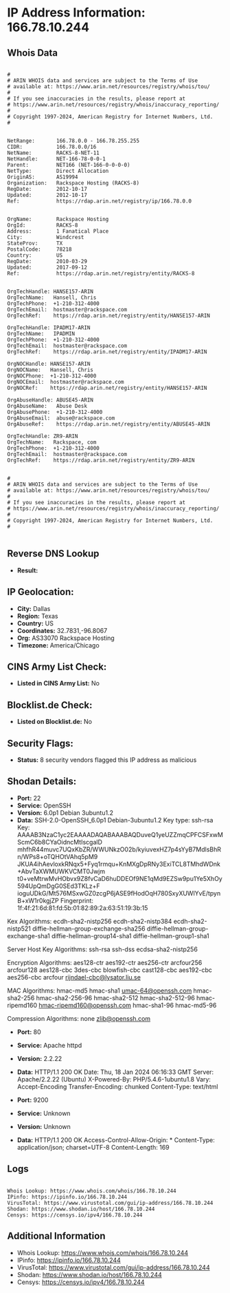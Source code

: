 # IP Address Information: 166.78.10.244

## Whois Data
```

#
# ARIN WHOIS data and services are subject to the Terms of Use
# available at: https://www.arin.net/resources/registry/whois/tou/
#
# If you see inaccuracies in the results, please report at
# https://www.arin.net/resources/registry/whois/inaccuracy_reporting/
#
# Copyright 1997-2024, American Registry for Internet Numbers, Ltd.
#


NetRange:       166.78.0.0 - 166.78.255.255
CIDR:           166.78.0.0/16
NetName:        RACKS-8-NET-11
NetHandle:      NET-166-78-0-0-1
Parent:         NET166 (NET-166-0-0-0-0)
NetType:        Direct Allocation
OriginAS:       AS19994
Organization:   Rackspace Hosting (RACKS-8)
RegDate:        2012-10-17
Updated:        2012-10-17
Ref:            https://rdap.arin.net/registry/ip/166.78.0.0


OrgName:        Rackspace Hosting
OrgId:          RACKS-8
Address:        1 Fanatical Place
City:           Windcrest
StateProv:      TX
PostalCode:     78218
Country:        US
RegDate:        2010-03-29
Updated:        2017-09-12
Ref:            https://rdap.arin.net/registry/entity/RACKS-8


OrgTechHandle: HANSE157-ARIN
OrgTechName:   Hansell, Chris 
OrgTechPhone:  +1-210-312-4000 
OrgTechEmail:  hostmaster@rackspace.com
OrgTechRef:    https://rdap.arin.net/registry/entity/HANSE157-ARIN

OrgTechHandle: IPADM17-ARIN
OrgTechName:   IPADMIN
OrgTechPhone:  +1-210-312-4000 
OrgTechEmail:  hostmaster@rackspace.com
OrgTechRef:    https://rdap.arin.net/registry/entity/IPADM17-ARIN

OrgNOCHandle: HANSE157-ARIN
OrgNOCName:   Hansell, Chris 
OrgNOCPhone:  +1-210-312-4000 
OrgNOCEmail:  hostmaster@rackspace.com
OrgNOCRef:    https://rdap.arin.net/registry/entity/HANSE157-ARIN

OrgAbuseHandle: ABUSE45-ARIN
OrgAbuseName:   Abuse Desk
OrgAbusePhone:  +1-210-312-4000 
OrgAbuseEmail:  abuse@rackspace.com
OrgAbuseRef:    https://rdap.arin.net/registry/entity/ABUSE45-ARIN

OrgTechHandle: ZR9-ARIN
OrgTechName:   Rackspace, com 
OrgTechPhone:  +1-210-312-4000 
OrgTechEmail:  hostmaster@rackspace.com
OrgTechRef:    https://rdap.arin.net/registry/entity/ZR9-ARIN


#
# ARIN WHOIS data and services are subject to the Terms of Use
# available at: https://www.arin.net/resources/registry/whois/tou/
#
# If you see inaccuracies in the results, please report at
# https://www.arin.net/resources/registry/whois/inaccuracy_reporting/
#
# Copyright 1997-2024, American Registry for Internet Numbers, Ltd.
#


```
## Reverse DNS Lookup
- **Result:** 

## IP Geolocation:
- **City:** Dallas
- **Region:** Texas
- **Country:** US
- **Coordinates:** 32.7831,-96.8067
- **Org:** AS33070 Rackspace Hosting
- **Timezone:** America/Chicago

## CINS Army List Check:
- **Listed in CINS Army List:** 
No

## Blocklist.de Check:
- **Listed on Blocklist.de:** 
No

## Security Flags:
- **Status:** 8 security vendors flagged this IP address as malicious

## Shodan Details:
- **Port:** 22
- **Service:** OpenSSH
- **Version:** 6.0p1 Debian 3ubuntu1.2
- **Data:** SSH-2.0-OpenSSH_6.0p1 Debian-3ubuntu1.2
Key type: ssh-rsa
Key: AAAAB3NzaC1yc2EAAAADAQABAAABAQDuveQ1yeUZZmqCPFCSFxwMScmC6b8CYaOidncMtIscgalD
mhfhR44muvc7UQxKbZR/WWUNkzO02b/kyiuvexHZ7p4sYyB7MdlsBhRn/WPs8+oTQHOtVAhq5pM9
JKUA4ihAevloxkRNqx5+Fyq1rmqu+KnMXgDpRNy3ExiTCL8TMhdWDnk+AbvTaXWMUWKVCMT0Jwjm
t0+veMtrwMvHObvx9Z8fvCaD6huDDEOf9NE1qMd9EZSw9pu1Ye5XhOy594UpQmDgG0SEd3TKLz+F
ioguUDkG/Mt576MSxwGZ0zcgP6jASE9fHodOqH780SxyXUWlYvE/tpynB+xW1r0kgjZP
Fingerprint: 1f:4f:21:6d:81:fd:5b:01:82:89:2a:63:51:19:3b:15

Kex Algorithms:
	ecdh-sha2-nistp256
	ecdh-sha2-nistp384
	ecdh-sha2-nistp521
	diffie-hellman-group-exchange-sha256
	diffie-hellman-group-exchange-sha1
	diffie-hellman-group14-sha1
	diffie-hellman-group1-sha1

Server Host Key Algorithms:
	ssh-rsa
	ssh-dss
	ecdsa-sha2-nistp256

Encryption Algorithms:
	aes128-ctr
	aes192-ctr
	aes256-ctr
	arcfour256
	arcfour128
	aes128-cbc
	3des-cbc
	blowfish-cbc
	cast128-cbc
	aes192-cbc
	aes256-cbc
	arcfour
	rijndael-cbc@lysator.liu.se

MAC Algorithms:
	hmac-md5
	hmac-sha1
	umac-64@openssh.com
	hmac-sha2-256
	hmac-sha2-256-96
	hmac-sha2-512
	hmac-sha2-512-96
	hmac-ripemd160
	hmac-ripemd160@openssh.com
	hmac-sha1-96
	hmac-md5-96

Compression Algorithms:
	none
	zlib@openssh.com


- **Port:** 80
- **Service:** Apache httpd
- **Version:** 2.2.22
- **Data:** HTTP/1.1 200 OK
Date: Thu, 18 Jan 2024 06:16:33 GMT
Server: Apache/2.2.22 (Ubuntu)
X-Powered-By: PHP/5.4.6-1ubuntu1.8
Vary: Accept-Encoding
Transfer-Encoding: chunked
Content-Type: text/html



- **Port:** 9200
- **Service:** Unknown
- **Version:** Unknown
- **Data:** HTTP/1.1 200 OK
Access-Control-Allow-Origin: *
Content-Type: application/json; charset=UTF-8
Content-Length: 169



## Logs
```

Whois Lookup: https://www.whois.com/whois/166.78.10.244
IPinfo: https://ipinfo.io/166.78.10.244
VirusTotal: https://www.virustotal.com/gui/ip-address/166.78.10.244
Shodan: https://www.shodan.io/host/166.78.10.244
Censys: https://censys.io/ipv4/166.78.10.244

```
## Additional Information
- Whois Lookup: https://www.whois.com/whois/166.78.10.244
- IPinfo: https://ipinfo.io/166.78.10.244
- VirusTotal: https://www.virustotal.com/gui/ip-address/166.78.10.244
- Shodan: https://www.shodan.io/host/166.78.10.244
- Censys: https://censys.io/ipv4/166.78.10.244

